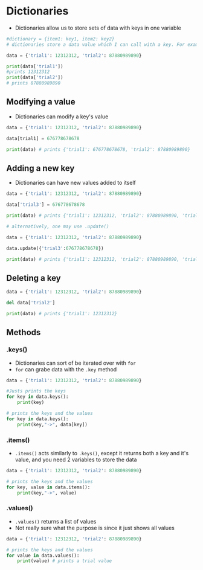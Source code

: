 # Dictionaries
- Dictionaries allow us to store sets of data with keys in one variable

```python
#dictionary = {item1: key1, item2: key2}
# dictionaries store a data value which I can call with a key. For example:

data = {'trial1': 12312312, 'trial2': 87880989890}

print(data['trial1'])
#prints 12312312
print(data['trial2'])
# prints 87880989890
```

## Modifying a value
- Dictionaries can modify a key's value
```python
data = {'trial1': 12312312, 'trial2': 87880989890}

data[trial1] = 676778678678

print(data) # prints {'trial1': 676778678678, 'trial2': 87880989890}
```
## Adding a new key
- Dictionaries can have new values added to itself
```python
data = {'trial1': 12312312, 'trial2': 87880989890}

data['trial3'] = 676778678678

print(data) # prints {'trial1': 12312312, 'trial2': 87880989890, 'trial3': 676778678678}

# alternatively, one may use .update()

data = {'trial1': 12312312, 'trial2': 87880989890}

data.update({'trial3':676778678678})

print(data) # prints {'trial1': 12312312, 'trial2': 87880989890, 'trial3': 676778678678}
```
## Deleting a key
```python
data = {'trial1': 12312312, 'trial2': 87880989890}

del data['trial2']

print(data) # prints {'trial1': 12312312}
```




## Methods
### .keys()
- Dictionaries can sort of be iterated over with `for`
- `for` can grabe data with the `.key` method
```python
data = {'trial1': 12312312, 'trial2': 87880989890}

#Justs prints the keys
for key in data.keys():
    print(key)

# prints the keys and the values
for key in data.keys():
	print(key,"->", data[key])
```

### .items()
- `.items()` acts similarly to `.keys()`, except it returns both a key and it's value, and you need 2 variables to store the data
```python
data = {'trial1': 12312312, 'trial2': 87880989890}

# prints the keys and the values
for key, value in data.items():
	print(key,"->", value)
```

### .values()
- `.values()` returns a list of values
- Not really sure what the purpose is since it just shows all values
```python
data = {'trial1': 12312312, 'trial2': 87880989890}

# prints the keys and the values
for value in data.values():
	print(value) # prints a trial value
```